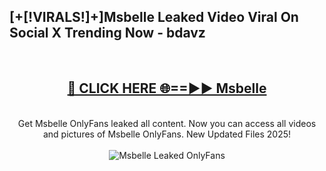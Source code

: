 <h2>[+[!VIRALS!]+]Msbelle Leaked Video Viral On Social X Trending Now - bdavz</h2>
<br>
<div align="center">
<h2><a href="https://libra.edu.pl?Msbelle" rel="nofollow">🔴 CLICK HERE 🌐==►► Msbelle</a></h2>
<br>
Get Msbelle OnlyFans leaked all content. Now you can access all videos and pictures of Msbelle OnlyFans. New Updated Files 2025!
<br>
<br>
<a href="https://libra.edu.pl?Msbelle" rel="nofollow" data-target="animated-image.originalLink"><img src="https://i.ibb.co.com/WyWwxjT/player-gif2.gif" alt="Msbelle Leaked OnlyFans" style="max-width: 100%; display: inline-block;" data-target="animated-image.originalImage"></a>
</div>
<br>